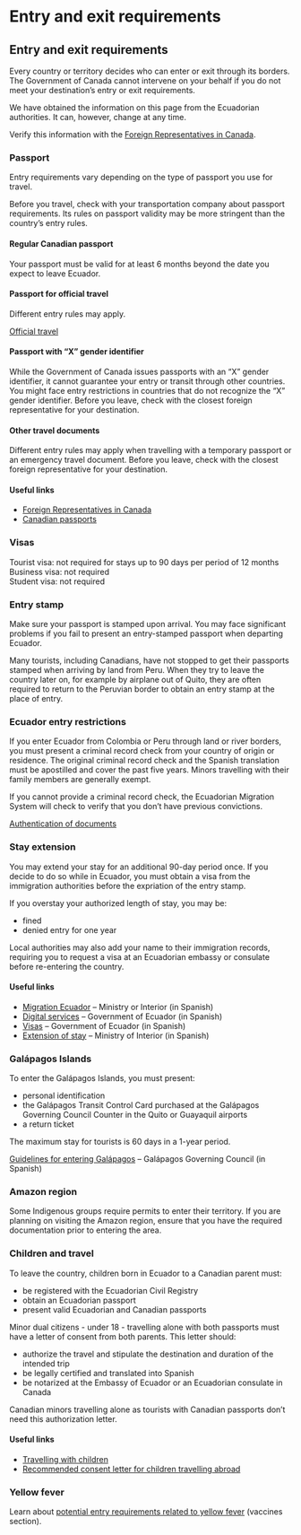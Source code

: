 # Entry and exit requirements

## Entry and exit requirements

Every country or territory decides who can enter or exit through its borders. The Government of Canada cannot intervene on your behalf if you do not meet your destination’s entry or exit requirements.

We have obtained the information on this page from the Ecuadorian authorities. It can, however, change at any time.

Verify this information with the [Foreign Representatives in Canada](https://www.international.gc.ca/protocol-protocole/reps.aspx?lang=eng).

### Passport

Entry requirements vary depending on the type of passport you use for travel.

Before you travel, check with your transportation company about passport requirements. Its rules on passport validity may be more stringent than the country’s entry rules.

#### Regular Canadian passport

Your passport must be valid for at least 6 months beyond the date you expect to leave Ecuador.

#### Passport for official travel

Different entry rules may apply.

[Official travel](https://www.canada.ca/en/immigration-refugees-citizenship/services/canadian-passports/official-travel.html)

#### Passport with “X” gender identifier

While the Government of Canada issues passports with an “X” gender identifier, it cannot guarantee your entry or transit through other countries. You might face entry restrictions in countries that do not recognize the “X” gender identifier. Before you leave, check with the closest foreign representative for your destination.

#### Other travel documents

Different entry rules may apply when travelling with a temporary passport or an emergency travel document. Before you leave, check with the closest foreign representative for your destination.

#### Useful links

* [Foreign Representatives in Canada](https://www.international.gc.ca/protocol-protocole/reps.aspx?lang=eng)
* [Canadian passports](http://www.canada.ca/passport)

### Visas

Tourist visa: not required for stays up to 90 days per period of 12 months   
Business visa: not required   
Student visa: not required

### Entry stamp

Make sure your passport is stamped upon arrival. You may face significant problems if you fail to present an entry-stamped passport when departing Ecuador.

Many tourists, including Canadians, have not stopped to get their passports stamped when arriving by land from Peru. When they try to leave the country later on, for example by airplane out of Quito, they are often required to return to the Peruvian border to obtain an entry stamp at the place of entry.

### Ecuador entry restrictions

If you enter Ecuador from Colombia or Peru through land or river borders, you must present a criminal record check from your country of origin or residence. The original criminal record check and the Spanish translation must be apostilled and cover the past five years. Minors travelling with their family members are generally exempt.

If you cannot provide a criminal record check, the Ecuadorian Migration System will check to verify that you don’t have previous convictions.

[Authentication of documents](https://www.international.gc.ca/gac-amc/about-a_propos/services/authentication-authentification/index.aspx?lang=eng)

### Stay extension

You may extend your stay for an additional 90-day period once. If you decide to do so while in Ecuador, you must obtain a visa from the immigration authorities before the expriation of the entry stamp.

If you overstay your authorized length of stay, you may be:

* fined
* denied entry for one year

Local authorities may also add your name to their immigration records, requiring you to request a visa at an Ecuadorian embassy or consulate before re-entering the country.

#### Useful links

* [Migration Ecuador](https://www.migracion.gob.ec/) – Ministry or Interior (in Spanish)
* [Digital services](https://serviciosdigitales.cancilleria.gob.ec/authentication) – Government of Ecuador (in Spanish)
* [Visas](https://www.cancilleria.gob.ec/2020/06/15/visas-en-el-ecuador/) – Government of Ecuador (in Spanish)
* [Extension of stay](https://servicio.migracion.gob.ec/tramite/3) – Ministry of Interior (in Spanish)

### Galápagos Islands

To enter the Galápagos Islands, you must present:

* personal identification
* the Galápagos Transit Control Card purchased at the Galápagos Governing Council Counter in the Quito or Guayaquil airports
* a return ticket

The maximum stay for tourists is 60 days in a 1-year period.

[Guidelines for entering Galápagos](https://siiws.gobiernogalapagos.gob.ec/siicgg_web/) – Galápagos Governing Council (in Spanish)

### Amazon region

Some Indigenous groups require permits to enter their territory. If you are planning on visiting the Amazon region, ensure that you have the required documentation prior to entering the area.

### Children and travel

To leave the country, children born in Ecuador to a Canadian parent must:

* be registered with the Ecuadorian Civil Registry
* obtain an Ecuadorian passport
* present valid Ecuadorian and Canadian passports

Minor dual citizens - under 18 - travelling alone with both passports must have a letter of consent from both parents. This letter should:

* authorize the travel and stipulate the destination and duration of the intended trip
* be legally certified and translated into Spanish
* be notarized at the Embassy of Ecuador or an Ecuadorian consulate in Canada

Canadian minors travelling alone as tourists with Canadian passports don’t need this authorization letter.

#### Useful links

* [Travelling with children](http://travel.gc.ca/travelling/children)
* [Recommended consent letter for children travelling abroad](https://travel.gc.ca/travelling/children/consent-letter)

### Yellow fever

Learn about [potential entry requirements related to yellow fever](#health) (vaccines section).
